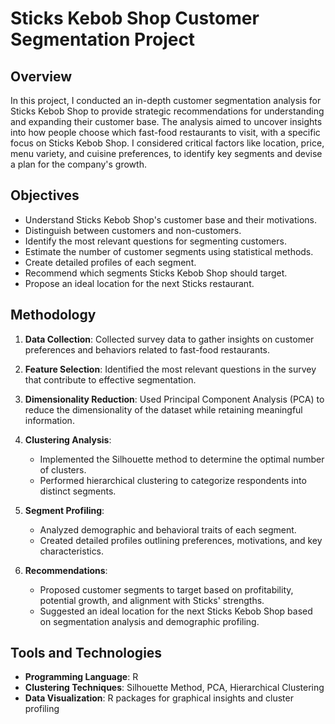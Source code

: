# Sticks Kebob Shop Customer Segmentation Project

## Overview
In this project, I conducted an in-depth customer segmentation analysis for Sticks Kebob Shop to provide strategic recommendations for understanding and expanding their customer base. The analysis aimed to uncover insights into how people choose which fast-food restaurants to visit, with a specific focus on Sticks Kebob Shop. I considered critical factors like location, price, menu variety, and cuisine preferences, to identify key segments and devise a plan for the company's growth.

## Objectives
- Understand Sticks Kebob Shop's customer base and their motivations.
- Distinguish between customers and non-customers.
- Identify the most relevant questions for segmenting customers.
- Estimate the number of customer segments using statistical methods.
- Create detailed profiles of each segment.
- Recommend which segments Sticks Kebob Shop should target.
- Propose an ideal location for the next Sticks restaurant.

## Methodology
1. **Data Collection**: Collected survey data to gather insights on customer preferences and behaviors related to fast-food restaurants.
  
2. **Feature Selection**: Identified the most relevant questions in the survey that contribute to effective segmentation.

3. **Dimensionality Reduction**: Used Principal Component Analysis (PCA) to reduce the dimensionality of the dataset while retaining meaningful information.

4. **Clustering Analysis**: 
    - Implemented the Silhouette method to determine the optimal number of clusters.
    - Performed hierarchical clustering to categorize respondents into distinct segments.

5. **Segment Profiling**:
    - Analyzed demographic and behavioral traits of each segment.
    - Created detailed profiles outlining preferences, motivations, and key characteristics.

6. **Recommendations**:
    - Proposed customer segments to target based on profitability, potential growth, and alignment with Sticks' strengths.
    - Suggested an ideal location for the next Sticks Kebob Shop based on segmentation analysis and demographic profiling.

## Tools and Technologies
- **Programming Language**: R
- **Clustering Techniques**: Silhouette Method, PCA, Hierarchical Clustering
- **Data Visualization**: R packages for graphical insights and cluster profiling


